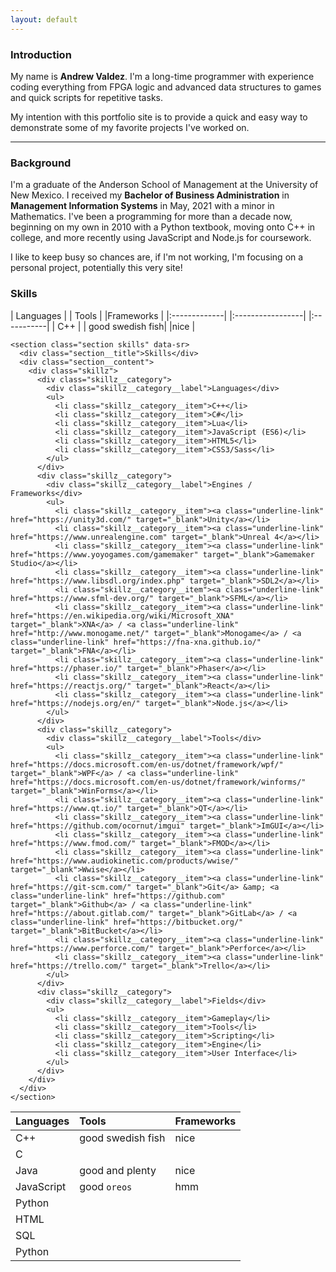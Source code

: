 ```yaml
---
layout: default
---
```


### Introduction

My name is **Andrew Valdez**. I'm a long-time programmer with experience coding everything from FPGA logic and advanced data structures to games and quick scripts for repetitive tasks. 

My intention with this portfolio site is to provide a quick and easy way to demonstrate some of my favorite projects I've worked on. 


* * *

### Background

I'm a graduate of the Anderson School of Management at the University of New Mexico. I received my **Bachelor of Business Administration**  in **Management Information Systems** in May, 2021 with a minor in Mathematics. I've been a programming for more than a decade now, beginning on my own in 2010 with a Python textbook, moving onto C++ in college, and more recently using JavaScript and Node.js for coursework. 

I like to keep busy so chances are, if I'm not working, I'm focusing on a personal project, potentially this very site! 

### Skills

| Languages    | | Tools            |   |Frameworks |
|:-------------| |:-----------------|  |:-----------|
| C++          | | good swedish fish|  |nice        |


    <section class="section skills" data-sr>
      <div class="section__title">Skills</div>
      <div class="section__content">
        <div class="skillz">
          <div class="skillz__category">
            <div class="skillz__category__label">Languages</div>
            <ul>
              <li class="skillz__category__item">C++</li>
              <li class="skillz__category__item">C#</li>
              <li class="skillz__category__item">Lua</li>
              <li class="skillz__category__item">JavaScript (ES6)</li>
              <li class="skillz__category__item">HTML5</li>
              <li class="skillz__category__item">CSS3/Sass</li>
            </ul>
          </div>
          <div class="skillz__category">
            <div class="skillz__category__label">Engines / Frameworks</div>
            <ul>
              <li class="skillz__category__item"><a class="underline-link" href="https://unity3d.com/" target="_blank">Unity</a></li>
              <li class="skillz__category__item"><a class="underline-link" href="https://www.unrealengine.com" target="_blank">Unreal 4</a></li>
              <li class="skillz__category__item"><a class="underline-link" href="https://www.yoyogames.com/gamemaker" target="_blank">Gamemaker Studio</a></li>
              <li class="skillz__category__item"><a class="underline-link" href="https://www.libsdl.org/index.php" target="_blank">SDL2</a></li>
              <li class="skillz__category__item"><a class="underline-link" href="https://www.sfml-dev.org/" target="_blank">SFML</a></li>
              <li class="skillz__category__item"><a class="underline-link" href="https://en.wikipedia.org/wiki/Microsoft_XNA" target="_blank">XNA</a> / <a class="underline-link" href="http://www.monogame.net/" target="_blank">Monogame</a> / <a class="underline-link" href="https://fna-xna.github.io/" target="_blank">FNA</a></li>
              <li class="skillz__category__item"><a class="underline-link" href="https://phaser.io/" target="_blank">Phaser</a></li>
              <li class="skillz__category__item"><a class="underline-link" href="https://reactjs.org/" target="_blank">React</a></li>
              <li class="skillz__category__item"><a class="underline-link" href="https://nodejs.org/en/" target="_blank">Node.js</a></li>
            </ul>
          </div>
          <div class="skillz__category">
            <div class="skillz__category__label">Tools</div>
            <ul>
              <li class="skillz__category__item"><a class="underline-link" href="https://docs.microsoft.com/en-us/dotnet/framework/wpf/" target="_blank">WPF</a> / <a class="underline-link" href="https://docs.microsoft.com/en-us/dotnet/framework/winforms/" target="_blank">WinForms</a></li>
              <li class="skillz__category__item"><a class="underline-link" href="https://www.qt.io/" target="_blank">QT</a></li>
              <li class="skillz__category__item"><a class="underline-link" href="https://github.com/ocornut/imgui" target="_blank">ImGUI</a></li>
              <li class="skillz__category__item"><a class="underline-link" href="https://www.fmod.com/" target="_blank">FMOD</a></li>
              <li class="skillz__category__item"><a class="underline-link" href="https://www.audiokinetic.com/products/wwise/" target="_blank">Wwise</a></li>
              <li class="skillz__category__item"><a class="underline-link" href="https://git-scm.com/" target="_blank">Git</a> &amp; <a class="underline-link" href="https://github.com" target="_blank">Github</a> / <a class="underline-link" href="https://about.gitlab.com/" target="_blank">GitLab</a> / <a class="underline-link" href="https://bitbucket.org/" target="_blank">BitBucket</a></li>
              <li class="skillz__category__item"><a class="underline-link" href="https://www.perforce.com/" target="_blank">Perforce</a></li>
              <li class="skillz__category__item"><a class="underline-link" href="https://trello.com/" target="_blank">Trello</a></li>
            </ul>
          </div>
          <div class="skillz__category">
            <div class="skillz__category__label">Fields</div>
            <ul>
              <li class="skillz__category__item">Gameplay</li>
              <li class="skillz__category__item">Tools</li>
              <li class="skillz__category__item">Scripting</li>
              <li class="skillz__category__item">Engine</li>
              <li class="skillz__category__item">User Interface</li>
            </ul>
          </div>
        </div>
      </div>
    </section>

| Languages    | Tools            | Frameworks |
|:-------------|:-----------------|:-----------|
| C++          | good swedish fish| nice        |
| C           |  |   |
| Java | good and plenty   | nice  |
| JavaScript           | good `oreos`      | hmm   |
| Python           |  |   |
| HTML           |  |   |
| SQL           |  |   |
| Python           |  |   |
